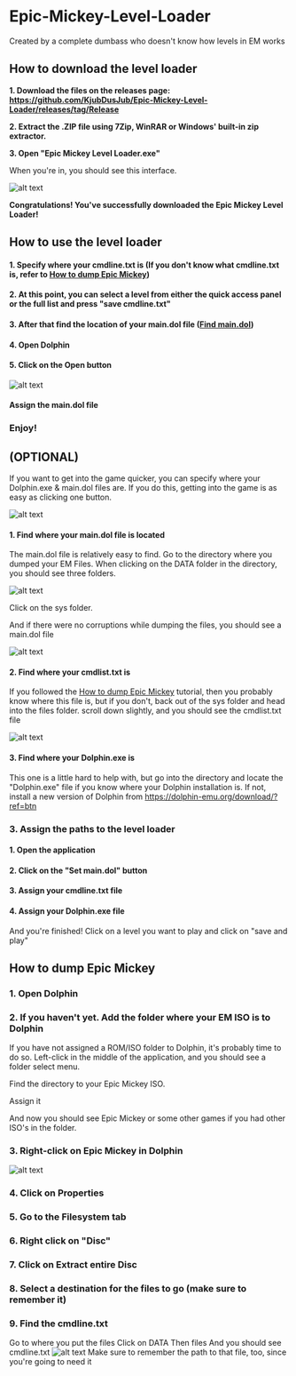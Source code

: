 
# Epic-Mickey-Level-Loader

Created by a complete dumbass who doesn't know how levels in EM works

  

## How to download the level loader

  
**1. Download the files on the releases page: https://github.com/KjubDusJub/Epic-Mickey-Level-Loader/releases/tag/Release**

  

**2. Extract the .ZIP file using 7Zip, WinRAR or Windows' built-in zip extractor.**

  

**3. Open "Epic Mickey Level Loader.exe"**

  

When you're in, you should see this interface.

  

![alt text](https://cdn.discordapp.com/attachments/826740264294416428/951123958143549520/unknown.png)

  

**Congratulations! You've successfully downloaded the Epic Mickey Level Loader!**

  

## How to use the level loader


#### 1. Specify where your cmdline.txt is (If you don't know what cmdline.txt is, refer to [How to dump Epic Mickey](https://github.com/KjubDusJub/Epic-Mickey-Level-Loader/tree/master#how-to-dump-epic-mickey))

#### 2. At this point, you can select a level from either the quick access panel or the full list and press "save cmdline.txt"

#### 3. After that find the location of your main.dol file ([Find main.dol](https://github.com/KjubDusJub/Epic-Mickey-Level-Loader/tree/master#1-find-where-your-maindol-file-is-located))

#### 4. Open Dolphin

#### 5. Click on the Open button
![alt text](https://cdn.discordapp.com/attachments/826740264294416428/951135127029833758/unknown.png)

#### Assign the main.dol file

### Enjoy!

## (OPTIONAL)

  

If you want to get into the game quicker, you can specify where your Dolphin.exe & main.dol files are. If you do this, getting into the game is as easy as clicking one button. 

![alt text](https://cdn.discordapp.com/attachments/826740264294416428/951125763082571776/unknown.png)

  

#### 1. Find where your main.dol file is located

The main.dol file is relatively easy to find. Go to the directory where you dumped your EM Files. When clicking on the DATA folder in the directory, you should see three folders.


![alt text](https://cdn.discordapp.com/attachments/826740264294416428/951126658725838948/unknown.png)

Click on the sys folder.

And if there were no corruptions while dumping the files, you should see a main.dol file

![alt text](https://cdn.discordapp.com/attachments/826740264294416428/951127828437561484/unknown.png)
#### 2. Find where your cmdlist.txt is

If you followed the [How to dump Epic Mickey](https://github.com/KjubDusJub/Epic-Mickey-Level-Loader/tree/master#how-to-dump-epic-mickey) tutorial, then you probably know where this file is, but if you don't, back out of the sys folder and head into the files folder. scroll down slightly, and you should see the cmdlist.txt file

![alt text](https://cdn.discordapp.com/attachments/826740264294416428/951129122682327110/unknown.png)

#### 3. Find where your Dolphin.exe is
This one is a little hard to help with, but go into the directory and locate the "Dolphin.exe" file if you know where your Dolphin installation is.
If not, install a new version of Dolphin from https://dolphin-emu.org/download/?ref=btn

### 3. Assign the paths to the level loader

#### 1. Open the application

#### 2. Click on the "Set main.dol" button

#### 3. Assign your cmdline.txt file

#### 4. Assign your Dolphin.exe file

And you're finished!
Click on a level you want to play and click on "save and play"

## How to dump Epic Mickey

### 1. Open Dolphin

### 2. If you haven't yet. Add the folder where your EM ISO is to Dolphin
If you have not assigned a ROM/ISO folder to Dolphin, it's probably time to do so. Left-click in the middle of the application, and you should see a folder select menu.

Find the directory to your Epic Mickey ISO.

Assign it

And now you should see Epic Mickey or some other games if you had other ISO's in the folder.

### 3. Right-click on Epic Mickey in Dolphin

![alt text](https://cdn.discordapp.com/attachments/826740264294416428/951132075312967720/unknown.png)
### 4. Click on Properties

### 5. Go to the Filesystem tab

### 6. Right click on "Disc"

### 7. Click on Extract entire Disc

### 8. Select a destination for the files to go (make sure to remember it)

### 9. Find the cmdline.txt
Go to where you put the files
Click on DATA
Then files
And you should see cmdline.txt
![alt text](https://cdn.discordapp.com/attachments/826740264294416428/951129122682327110/unknown.png)
Make sure to remember the path to that file, too, since you're going to need it
